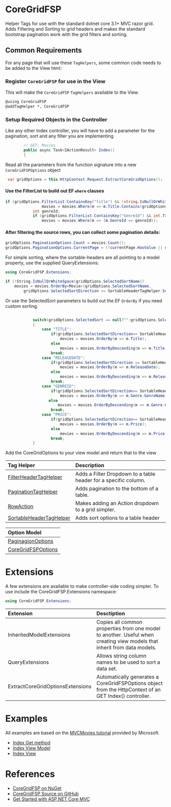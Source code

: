 ﻿# CoreGridFSP
Helper Tags for use with the standard dotnet core 3.1+ MVC razor grid. Adds Filtering and Sorting to grid headers and makes the standard bootstrap pagination work with the grid filters and sorting.

## Common Requirements
For any page that will use these `TagHelpers`, some common code needs to be added to the View html:

### Register `CoreGridFSP` for use in the View
This will make the `CoreGridFSP` `TagHelpers` available to the View.

``` html
@using CoreGridFSP
@addTagHelper *, CoreGridFSP
```

### Setup Required Objects in the Controller
Like any other Index controller, you will have to add a parameter for the pagination, sort and any filter you are implementing

```csharp
        // GET: Movies
        public async Task<IActionResult> Index()
        {
```


Read all the parameters from the function signature into a new `CoreGridFSPOptions` object

```csharp
 var gridOptions = this.HttpContext.Request.ExtractCoreGridOptions();
```

#### Use the FilterList to build out EF `where` clauses
```csharp
if (gridOptions.FilterList.ContainsKey("title") && !string.IsNullOrWhiteSpace(gridOptions.FilterList["title"]))
                movies = movies.Where(m => m.Title.Contains(gridOptions.FilterList["title"]));
            int genreId;
            if (gridOptions.FilterList.ContainsKey("GenreId") && int.TryParse(gridOptions.FilterList["GenreId"], out genreId))
                movies = movies.Where(m => (m.GenreId == genreId));
```

#### After filtering the source rows, you can collect some pagination details:
```csharp
gridOptions.PaginationOptions.Count = movies.Count();
gridOptions.PaginationOptions.CurrentPage = (!currentPage.HasValue || currentPage.Value == 0) ? 1 : currentPage.Value;
```

For simple sorting, where the sortable-headers are all pointing to a model property, use the supplied QueryExtensions:
```csharp
using CoreGridFSP.Extensions; 
```

```csharp
if (!String.IsNullOrWhiteSpace(gridOptions.SelectedSortName))
    movies = movies.OrderBy<Movie>(gridOptions.SelectedSortName, 
        gridOptions.SelectedSortDirection == SortableHeaderTagHelper.SortDirection.Desc);

```

Or use the SelectedSort parameters to build out the EF `OrderBy` if you need custom sorting.
```csharp

            switch(gridOptions.SelectedSort == null?"":gridOptions.SelectedSortName.ToUpper())
            {
                case "TITLE":
                    if(gridOptions.SelectedSortDirection== SortableHeaderTagHelper.SortDirection.Asc)
                        movies = movies.OrderBy(m => m.Title);
                    else
                        movies = movies.OrderByDescending(m => m.Title);
                    break;
                case "RELEASEDATE":
                    if(gridOptions.SelectedSortDirection == SortableHeaderTagHelper.SortDirection.Asc)
                        movies = movies.OrderBy(m => m.ReleaseDate);
                    else
                        movies = movies.OrderByDescending(m => m.ReleaseDate);
                    break;
                case "GENREID":
                    if(gridOptions.SelectedSortDirection== SortableHeaderTagHelper.SortDirection.Asc)
                        movies = movies.OrderBy(m => m.Genre.GenreName);
                   else
                       movies = movies.OrderByDescending(m => m.Genre.GenreName);
                    break;
                case "PRICE":
                    if(gridOptions.SelectedSortDirection== SortableHeaderTagHelper.SortDirection.Asc)
                        movies = movies.OrderBy(m => m.Price);
                    else
                        movies = movies.OrderByDescending(m => m.Price);
                    break;
            }
```

Add the CoreGridOptions to your view model and return that to the view

| Tag Helper | Description |
|:--|:--|
| [FilterHeaderTagHelper](https://github.com/bmittenzwey/CoreGridFSP/blob/master/CoreGridFSP/documentation/FilterHeader.md) | Adds a Filter Dropdown to a table header for a specific column. |
| [PaginationTagHelper](https://github.com/bmittenzwey/CoreGridFSP/blob/master/CoreGridFSP/documentation/Pagination.md) | Adds pagination to the bottom of a table.|
| [RowAction](https://github.com/bmittenzwey/CoreGridFSP/blob/master/CoreGridFSP/documentation/RowAction.md) |Makes adding an Action dropdown to a grid simpler.|
| [SortableHeaderTagHelper](https://github.com/bmittenzwey/CoreGridFSP/blob/master/CoreGridFSP/documentation/SortableHeader.md) | Adds sort options to a table header|

| Option Model |
| :--|
| [PaginagionOptions](https://github.com/bmittenzwey/CoreGridFSP/blob/master/CoreGridFSP/documentation/models/PaginationOptions.md)|
| [CoreGridFSPOptions](https://github.com/bmittenzwey/CoreGridFSP/blob/master/CoreGridFSP/documentation/models/CoreGridFSPOptions.md)|

# Extensions
A few extensions are available to make controller-side coding simpler.
To use include the CoreGridFSP.Extensions namespace:
```csharp
using CoreGridFSP.Extensions;
```
| Extension | Desctiption |
| :-- | :-- |
| InheritedModelExtensions | Copies all common properties from one model to another. Useful when creating view models that inherit from data models. |
| QueryExtensions | Allows string column names to be used to sort a data set. |
| ExtractCoreGridOptionsExtensions | Automatically generates a CoreGridFSPOptions object from the HttpContext of an GET Index() controller.|


# Examples
All examples are based on the [MVCMovies tutorial](https://docs.microsoft.com/en-us/aspnet/core/tutorials/first-mvc-app/start-mvc?view=aspnetcore-3.1&tabs=visual-studio) provided by Microsoft.

- [Index Get method](https://github.com/bmittenzwey/CoreGridFSP/blob/master/CoreGridFSP/documentation/examples/MoviesController.md)
- [Index View Model](https://github.com/bmittenzwey/CoreGridFSP/blob/master/CoreGridFSP/documentation/examples/IndexViewModel.md)
- [Index View](https://github.com/bmittenzwey/CoreGridFSP/blob/master/CoreGridFSP/documentation/examples/IndexView.md)


# References
- [CoreGridFSP on NuGet](https://www.nuget.org/packages/CoreGridFSP/)
- [CoreGridFSP Source on GitHub](https://github.com/bmittenzwey/CoreGridFSP) 
- [Get Started with ASP.NET Core MVC](https://docs.microsoft.com/en-us/aspnet/core/tutorials/first-mvc-app/start-mvc?view=aspnetcore-3.1&tabs=visual-studio)
